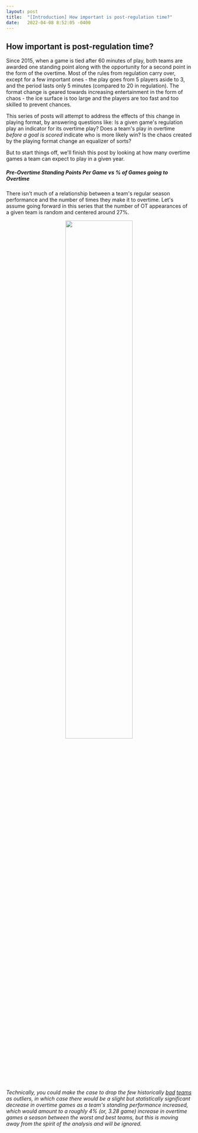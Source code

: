 ```yaml
---
layout: post
title:  "[Introduction] How important is post-regulation time?"
date:   2022-04-08 8:52:05 -0400
---
```

<h2>How important is post-regulation time?</h2>
<p>
Since 2015, when a game is tied after 60 minutes of play, both teams are awarded one standing point along with the opportunity for a second point in the form of the overtime. Most of the rules from regulation carry over, except for a few important ones - the play goes from 5 players aside to 3, and the period lasts only 5 minutes (compared to 20 in regulation). The format change is geared towards increasing entertainment in the form of chaos - the ice surface is too large and the players are too fast and too skilled to prevent chances.
</p>
<p>
This series of posts will attempt to address the effects of this change in playing format, by answering questions like: Is a given game's regulation play an indicator for its overtime play? Does a team's play in overtime <em>before a goal is scored</em> indicate who is more likely win? Is the chaos created by the playing format change an equalizer of sorts? 
</p>
<p>
But to start things off, we'll finish this post by looking at how many overtime games a team can expect to play in a given year.
</p>
<h5>
Pre-Overtime Standing Points Per Game vs % of Games going to Overtime
</h5>
<p>
There isn't much of a relationship between a team's regular season performance and the number of times they make it to overtime. Let's assume going forward in this series that the number of OT appearances of a given team is random and centered around 27%.
</p>
<p>
<div style="text-align: center"> 
<img src="https://spazznolo.github.io/figs/post-regulation-zero-one.png" width="60%" length="150"/>
</div>
</p>
<p>
<em>
Technically, you could make the case to drop the few historically <a href="https://www.hockey-reference.com/teams/COL/2017.html">bad</a> <a href="https://www.hockey-reference.com/teams/DET/2020.html">teams</a> as outliers, in which case there would be a slight but statistically significant decrease in overtime games as a team's standing performance increased, which would amount to a roughly 4% (or, 3.28 game) increase in overtime games a season between the worst and best teams, but this is moving away from the spirit of the analysis and will be ignored.
</em>
</p>



